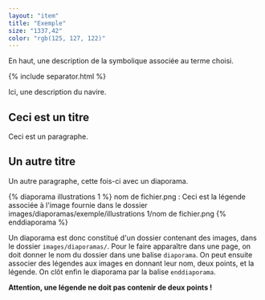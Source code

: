 ```yaml
---
layout: "item"
title: "Exemple"
size: "1337,42"
color: "rgb(125, 127, 122)"
---
```


En haut, une description de la symbolique associée au terme choisi.

{% include separator.html %}

Ici, une description du navire.

Ceci est un titre
-----------------

Ceci est un paragraphe.

Un autre titre
--------------

Un autre paragraphe, cette fois-ci avec un diaporama.

{% diaporama illustrations 1 %}
nom de fichier.png : Ceci est la légende associée à l'image fournie dans le dossier images/diaporamas/exemple/illustrations 1/nom de fichier.png
{% enddiaporama %}

Un diaporama est donc constitué d'un dossier contenant des images, dans le dossier `images/diaporamas/`. Pour le faire apparaître dans une page, on doit donner le nom du dossier dans une balise `diaporama`. On peut ensuite associer des légendes aux images en donnant leur nom, deux points, et la légende. On clôt enfin le diaporama par la balise `enddiaporama`.

**Attention, une légende ne doit pas contenir de deux points !**

